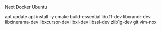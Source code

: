 Next Docker Ubuntu

apt update
apt install -y cmake build-essential libx11-dev libxrandr-dev libxinerama-dev libxcursor-dev libxi-dev libssl-dev zlib1g-dev git vim-nox
